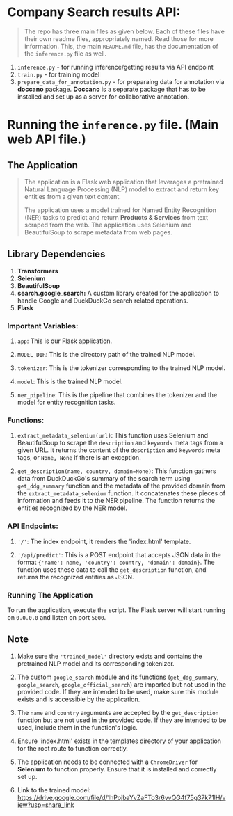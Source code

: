 # Company Search results API:
> The repo has three main files as given below. Each of these files have their own readme files, appropriately named. Read those for more information. This, the main `README.md` file, has the documentation of the `inference.py` file as well.

1. `inference.py` - for running inference/getting results via API endpoint
2. `train.py` - for training model
3. `prepare_data_for_annotation.py` - for preparaing data for annotation via __doccano__ package. __Doccano__ is a separate package that has to be installed and set up as a server for collaborative annotation.

# Running the `inference.py` file. (Main web API file.)

## The Application

> The application is a Flask web application that leverages a pretrained Natural Language Processing (NLP) model to extract and return key entities from a given text content. 
>
> The application uses a model trained for Named Entity Recognition (NER) tasks to predict and return __Products \& Services__ from text scraped from the web. The application uses Selenium and BeautifulSoup to scrape metadata from web pages.

## Library Dependencies

1. **Transformers** 
2. **Selenium** 
3. **BeautifulSoup** 
4. **search.google_search:** A custom library created for the application to handle Google and DuckDuckGo search related operations.
5. **Flask**

### Important Variables:

1. `app`: This is our Flask application.

2. `MODEL_DIR`: This is the directory path of the trained NLP model.

3. `tokenizer`: This is the tokenizer corresponding to the trained NLP model.

4. `model`: This is the trained NLP model.

5. `ner_pipeline`: This is the pipeline that combines the tokenizer and the model for entity recognition tasks.

### Functions:

1. `extract_metadata_selenium(url)`: This function uses Selenium and BeautifulSoup to scrape the `description` and `keywords` meta tags from a given URL. It returns the content of the `description` and `keywords` meta tags, or `None, None` if there is an exception.

2. `get_description(name, country, domain=None)`: This function gathers data from DuckDuckGo's summary of the search term using `get_ddg_summary` function and the metadata of the provided domain from the `extract_metadata_selenium` function. It concatenates these pieces of information and feeds it to the NER pipeline. The function returns the entities recognized by the NER model.

### API Endpoints:

1. `'/'`: The index endpoint, it renders the 'index.html' template.

2. `'/api/predict'`: This is a POST endpoint that accepts JSON data in the format `{'name': name, 'country': country, 'domain': domain}`. The function uses these data to call the `get_description` function, and returns the recognized entities as JSON.

### Running The Application

To run the application, execute the script. The Flask server will start running on `0.0.0.0` and listen on port `5000`.

## Note

1. Make sure the `'trained_model'` directory exists and contains the pretrained NLP model and its corresponding tokenizer.

2. The custom `google_search` module and its functions (`get_ddg_summary`, `google_search`, `google_official_search`) are imported but not used in the provided code. If they are intended to be used, make sure this module exists and is accessible by the application.

3. The `name` and `country` arguments are accepted by the `get_description` function but are not used in the provided code. If they are intended to be used, include them in the function's logic.

4. Ensure 'index.html' exists in the templates directory of your application for the root route to function correctly.

5. The application needs to be connected with a `ChromeDriver` for __Selenium__ to function properly. Ensure that it is installed and correctly set up.
6. Link to the trained model: https://drive.google.com/file/d/1hPojbaYvZaFTo3r6yvQG4f75g37k71lH/view?usp=share_link
